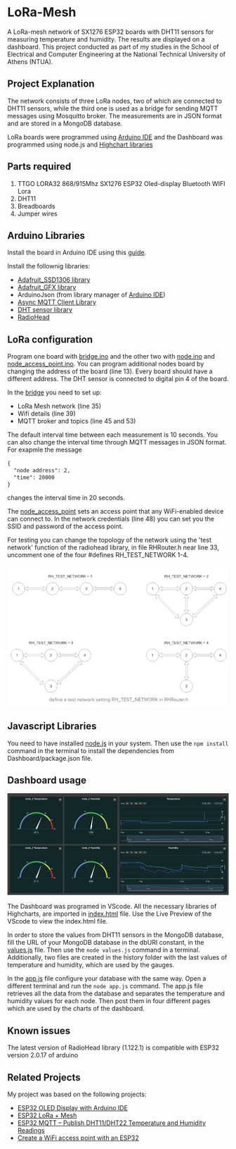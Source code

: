 # LoRa-Mesh
A LoRa-mesh network of SX1276 ESP32 boards with DHT11 sensors for measuring temperature and humidity. The results are displayed on a dashboard. This project conducted as part of my studies in the School of Electrical and Computer Engineering at the National Technical University of Athens (NTUA).
## Project Explanation
The network consists of three LoRa nodes, two of which are connected to DHT11 sensors, while the third one is used as a bridge for sending MQTT messages using Mosquitto broker. The measurements are in JSON format and are stored in a MongoDB database.

LoRa boards were programmed using [Arduino IDE](https://www.arduino.cc/en/software) and the Dashboard was programmed using node.js and [Highchart libraries](https://www.highcharts.com/)

## Parts required
1. TTGO LORA32 868/915Mhz SX1276 ESP32 Oled-display Bluetooth WIFI Lora
2. DHT11
3. Breadboards
4. Jumper wires

## Arduino Libraries
Install the board in Arduino IDE using this [guide](https://randomnerdtutorials.com/installing-the-esp32-board-in-arduino-ide-windows-instructions/). 

Install the follownig libraries:
- [Adafruit_SSD1306 library](https://github.com/adafruit/Adafruit_SSD1306)
- [Adafruit_GFX library](https://github.com/adafruit/Adafruit-GFX-Library)
- ArduinoJson (from library manager of [Arduino IDE](https://docs.arduino.cc/software/ide-v1/tutorials/installing-libraries/))
- [Async MQTT Client Library](https://github.com/marvinroger/async-mqtt-client)
- [DHT sensor library](https://github.com/adafruit/DHT-sensor-library)
- [RadioHead](https://www.airspayce.com/mikem/arduino/RadioHead/index.html)

## LoRa configuration 
Program one board with [bridge.ino](/LoRa/bridge/bridge.ino) and the other two with [node.ino](/LoRa/node/node.ino) and [node_access_point.ino](/LoRa/node_access_point/node_access_point.ino). You can program additional nodes board by changing the address of the board (line 13). Every board should have a different address. The DHT sensor is connected to digital pin 4 of the board.

In the [bridge](/LoRa/bridge/bridge.ino) you need to set up:
- LoRa Mesh network (line 35)
- Wifi details (line 39)
- MQTT broker and topics (line 45 and 53)

The default interval time between each measurement is 10 seconds. You can also change the interval time through MQTT messages in JSON format. For exapmle the message
```
{
  "node address": 2,
  "time": 20000  
}
```
changes the interval time in 20 seconds.

The [node_access_point](/LoRa/node_access_point/node_access_point.ino) sets an access point that any WiFi-enabled device can connect to. In the network credentials (line 48) you can set you the SSID and password of the access point.

For testing you can change the topology of the network using the 'test network' function of the radiohead library, in file RHRouter.h near line 33, uncomment one of the four #defines RH_TEST_NETWORK 1-4.

![Screenshot 2024-05-02 124618](/Figures/testing_networks.png)

## Javascript Libraries
You need to have installed [node.js](https://nodejs.org/en) in your system. Then use the `npm install` command in the terminal to install the dependencies from Dashboard/package.json file.

## Dashboard usage

![dashboard](Figures/dashboard.png)

The Dashboard was programed in VScode. All the necessary libraries of Highcharts, are imported in [index.html](/Dashboards/index.html) file. Use the Live Preview of the VScode to view the index.html file.

In order to store the values from DHT11 sensors in the MongoDB database, fill the URL of your MongoDB database in the dbURI constant, in the [values.js](/Dashboard/values.js) file. Then use the `node values.js` command in a terminal. Additionally, two files are created in the history folder with the last values of temperature and humidity, which are used by the gauges. 

In the [app.js](Dashboard/app.js) file configure your database with the same way. Open a different terminal and run the `node app.js` command. The  app.js file retrieves all the data from the database and separates the temperature and humidity values for each node. Then post them in four different pages which are used by the charts of the dashboard.
## Known issues
The latest version of RadioHead library (1.122.1) is compatible with ESP32 version 2.0.17 of arduino
## Related Projects
My project was based on the following projects:
- [ESP32 OLED Display with Arduino IDE](https://randomnerdtutorials.com/esp32-ssd1306-oled-display-arduino-ide/)
- [ESP32 LoRa + Mesh](https://www.hackster.io/davidefa/esp32-lora-mesh-1-the-basics-3a0920)
- [ESP32 MQTT – Publish DHT11/DHT22 Temperature and Humidity Readings](https://randomnerdtutorials.com/esp32-mqtt-publish-dht11-dht22-arduino/)
- [Create a WiFi access point with an ESP32](https://www.upesy.com/blogs/tutorials/how-create-a-wifi-acces-point-with-esp32#)
